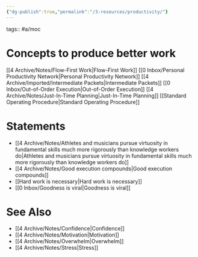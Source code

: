 ```yaml
---
{"dg-publish":true,"permalink":"/3-resources/productivity/"}
---
```


tags:: #a/moc

# Concepts to produce better work
[[4 Archive/Notes/Flow-First Work\|Flow-First Work]]
[[0 Inbox/Personal Productivity Network\|Personal Productivity Network]]
[[4 Archive/Imported/Intermediate Packets\|Intermediate Packets]]
[[0 Inbox/Out-of-Order Execution\|Out-of-Order Execution]]
[[4 Archive/Notes/Just-In-Time Planning\|Just-In-Time Planning]]
[[Standard Operating Procedure\|Standard Operating Procedure]]

# Statements
- [[4 Archive/Notes/Athletes and musicians pursue virtuosity in fundamental skills much more rigorously than knowledge workers do\|Athletes and musicians pursue virtuosity in fundamental skills much more rigorously than knowledge workers do]]
- [[4 Archive/Notes/Good execution compounds\|Good execution compounds]]
- [[Hard work is necessary\|Hard work is necessary]]
- [[0 Inbox/Goodness is viral\|Goodness is viral]]

# See Also
- [[4 Archive/Notes/Confidence\|Confidence]]
- [[4 Archive/Notes/Motivation\|Motivation]]
- [[4 Archive/Notes/Overwhelm\|Overwhelm]]
- [[4 Archive/Notes/Stress\|Stress]]